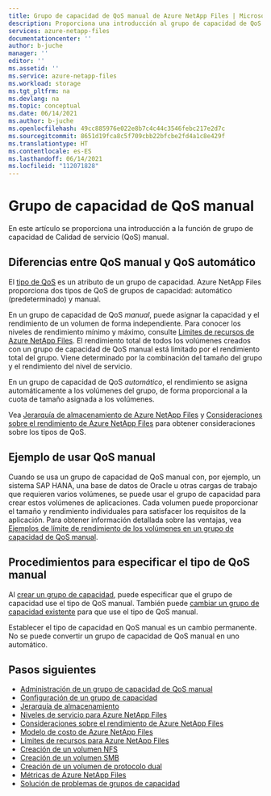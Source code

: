 ```yaml
---
title: Grupo de capacidad de QoS manual de Azure NetApp Files | Microsoft Docs
description: Proporciona una introducción al grupo de capacidad de QoS manual y referencias para obtener información adicional.
services: azure-netapp-files
documentationcenter: ''
author: b-juche
manager: ''
editor: ''
ms.assetid: ''
ms.service: azure-netapp-files
ms.workload: storage
ms.tgt_pltfrm: na
ms.devlang: na
ms.topic: conceptual
ms.date: 06/14/2021
ms.author: b-juche
ms.openlocfilehash: 49cc885976e022e8b7c4c44c3546febc217e2d7c
ms.sourcegitcommit: 8651d19fca8c5f709cbb22bfcbe2fd4a1c8e429f
ms.translationtype: HT
ms.contentlocale: es-ES
ms.lasthandoff: 06/14/2021
ms.locfileid: "112071828"
---
```

# <a name="manual-qos-capacity-pool"></a>Grupo de capacidad de QoS manual

En este artículo se proporciona una introducción a la función de grupo de capacidad de Calidad de servicio (QoS) manual.

## <a name="how-manual-qos-differs-from-auto-qos"></a>Diferencias entre QoS manual y QoS automático

El [tipo de QoS](azure-netapp-files-understand-storage-hierarchy.md#qos_types) es un atributo de un grupo de capacidad. Azure NetApp Files proporciona dos tipos de QoS de grupos de capacidad: automático (predeterminado) y manual.  

En un grupo de capacidad de QoS *manual*, puede asignar la capacidad y el rendimiento de un volumen de forma independiente. Para conocer los niveles de rendimiento mínimo y máximo, consulte [Límites de recursos de Azure NetApp Files](azure-netapp-files-resource-limits.md#resource-limits). El rendimiento total de todos los volúmenes creados con un grupo de capacidad de QoS manual está limitado por el rendimiento total del grupo. Viene determinado por la combinación del tamaño del grupo y el rendimiento del nivel de servicio. 

En un grupo de capacidad de QoS *automático*, el rendimiento se asigna automáticamente a los volúmenes del grupo, de forma proporcional a la cuota de tamaño asignada a los volúmenes.  

Vea [Jerarquía de almacenamiento de Azure NetApp Files](azure-netapp-files-understand-storage-hierarchy.md) y [Consideraciones sobre el rendimiento de Azure NetApp Files](azure-netapp-files-performance-considerations.md) para obtener consideraciones sobre los tipos de QoS.

## <a name="example-of-using-manual-qos"></a>Ejemplo de usar QoS manual

Cuando se usa un grupo de capacidad de QoS manual con, por ejemplo, un sistema SAP HANA, una base de datos de Oracle u otras cargas de trabajo que requieren varios volúmenes, se puede usar el grupo de capacidad para crear estos volúmenes de aplicaciones.  Cada volumen puede proporcionar el tamaño y rendimiento individuales para satisfacer los requisitos de la aplicación.  Para obtener información detallada sobre las ventajas, vea [Ejemplos de límite de rendimiento de los volúmenes en un grupo de capacidad de QoS manual](azure-netapp-files-service-levels.md#throughput-limit-examples-of-volumes-in-a-manual-qos-capacity-pool).  

## <a name="how-to-specify-the-manual-qos-type"></a>Procedimientos para especificar el tipo de QoS manual

Al [crear un grupo de capacidad](azure-netapp-files-set-up-capacity-pool.md), puede especificar que el grupo de capacidad use el tipo de QoS manual.  También puede [cambiar un grupo de capacidad existente](manage-manual-qos-capacity-pool.md#change-to-qos) para que use el tipo de QoS manual. 

Establecer el tipo de capacidad en QoS manual es un cambio permanente. No se puede convertir un grupo de capacidad de QoS manual en uno automático. 

## <a name="next-steps"></a>Pasos siguientes

* [Administración de un grupo de capacidad de QoS manual](manage-manual-qos-capacity-pool.md)
* [Configuración de un grupo de capacidad](azure-netapp-files-set-up-capacity-pool.md)
* [Jerarquía de almacenamiento](azure-netapp-files-understand-storage-hierarchy.md) 
* [Niveles de servicio para Azure NetApp Files](azure-netapp-files-service-levels.md)
* [Consideraciones sobre el rendimiento de Azure NetApp Files](azure-netapp-files-performance-considerations.md)
* [Modelo de costo de Azure NetApp Files](azure-netapp-files-cost-model.md)
* [Límites de recursos para Azure NetApp Files](azure-netapp-files-resource-limits.md)
* [Creación de un volumen NFS](azure-netapp-files-create-volumes.md)
* [Creación de un volumen SMB](azure-netapp-files-create-volumes-smb.md)
* [Creación de un volumen de protocolo dual](create-volumes-dual-protocol.md)
* [Métricas de Azure NetApp Files](azure-netapp-files-metrics.md)
* [Solución de problemas de grupos de capacidad](troubleshoot-capacity-pools.md)
